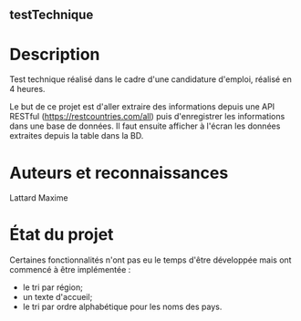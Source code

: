 ## testTechnique

# Description
Test technique réalisé dans le cadre d'une candidature d'emploi, réalisé en 4 heures.

Le but de ce projet est d'aller extraire des informations depuis une API RESTful (https://restcountries.com/all) puis d'enregistrer les informations dans une base de données.
Il faut ensuite afficher à l'écran les données extraites depuis la table dans la BD.

# Auteurs et reconnaissances
Lattard Maxime

# État du projet
Certaines fonctionnalités n'ont pas eu le temps d'être développée mais ont commencé à être implémentée : 
- le tri par région;
- un texte d'accueil;
- le tri par ordre alphabétique pour les noms des pays.
